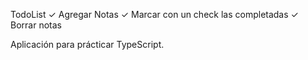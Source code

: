 TodoList 
✓ Agregar Notas
✓ Marcar con un check las completadas
✓ Borrar notas

Aplicación para prácticar TypeScript.
